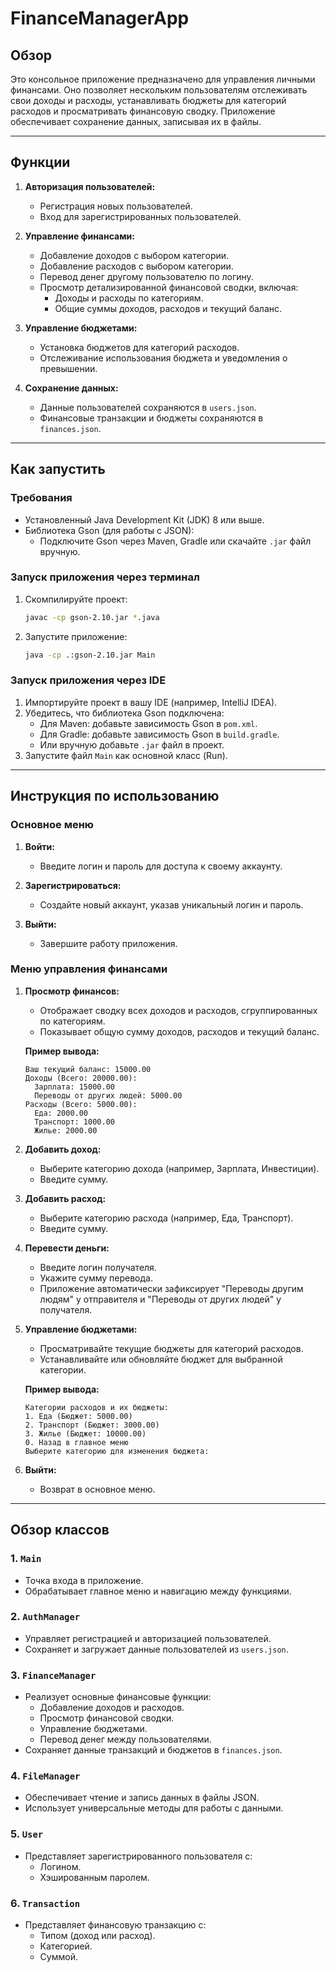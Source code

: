 # FinanceManagerApp

## **Обзор**
Это консольное приложение предназначено для управления личными финансами. Оно позволяет нескольким пользователям отслеживать свои доходы и расходы, устанавливать бюджеты для категорий расходов и просматривать финансовую сводку. Приложение обеспечивает сохранение данных, записывая их в файлы.

---

## **Функции**
1. **Авторизация пользователей:**
   - Регистрация новых пользователей.
   - Вход для зарегистрированных пользователей.

2. **Управление финансами:**
   - Добавление доходов с выбором категории.
   - Добавление расходов с выбором категории.
   - Перевод денег другому пользователю по логину.
   - Просмотр детализированной финансовой сводки, включая:
     - Доходы и расходы по категориям.
     - Общие суммы доходов, расходов и текущий баланс.

3. **Управление бюджетами:**
   - Установка бюджетов для категорий расходов.
   - Отслеживание использования бюджета и уведомления о превышении.

4. **Сохранение данных:**
   - Данные пользователей сохраняются в `users.json`.
   - Финансовые транзакции и бюджеты сохраняются в `finances.json`.

---

## **Как запустить**

### **Требования**
- Установленный Java Development Kit (JDK) 8 или выше.
- Библиотека Gson (для работы с JSON):
  - Подключите Gson через Maven, Gradle или скачайте `.jar` файл вручную.

### **Запуск приложения через терминал**
1. Скомпилируйте проект:
   ```bash
   javac -cp gson-2.10.jar *.java
   ```
2. Запустите приложение:
   ```bash
   java -cp .:gson-2.10.jar Main
   ```

### **Запуск приложения через IDE**
1. Импортируйте проект в вашу IDE (например, IntelliJ IDEA).
2. Убедитесь, что библиотека Gson подключена:
   - Для Maven: добавьте зависимость Gson в `pom.xml`.
   - Для Gradle: добавьте зависимость Gson в `build.gradle`.
   - Или вручную добавьте `.jar` файл в проект.
3. Запустите файл `Main` как основной класс (Run).

---

## **Инструкция по использованию**

### **Основное меню**
1. **Войти:**
   - Введите логин и пароль для доступа к своему аккаунту.

2. **Зарегистрироваться:**
   - Создайте новый аккаунт, указав уникальный логин и пароль.

3. **Выйти:**
   - Завершите работу приложения.

### **Меню управления финансами**
1. **Просмотр финансов:**
   - Отображает сводку всех доходов и расходов, сгруппированных по категориям.
   - Показывает общую сумму доходов, расходов и текущий баланс.
   
   **Пример вывода:**
   ```
   Ваш текущий баланс: 15000.00
   Доходы (Всего: 20000.00):
     Зарплата: 15000.00
     Переводы от других людей: 5000.00
   Расходы (Всего: 5000.00):
     Еда: 2000.00
     Транспорт: 1000.00
     Жилье: 2000.00
   ```

2. **Добавить доход:**
   - Выберите категорию дохода (например, Зарплата, Инвестиции).
   - Введите сумму.

3. **Добавить расход:**
   - Выберите категорию расхода (например, Еда, Транспорт).
   - Введите сумму.

4. **Перевести деньги:**
   - Введите логин получателя.
   - Укажите сумму перевода.
   - Приложение автоматически зафиксирует "Переводы другим людям" у отправителя и "Переводы от других людей" у получателя.

5. **Управление бюджетами:**
   - Просматривайте текущие бюджеты для категорий расходов.
   - Устанавливайте или обновляйте бюджет для выбранной категории.

   **Пример вывода:**
   ```
   Категории расходов и их бюджеты:
   1. Еда (Бюджет: 5000.00)
   2. Транспорт (Бюджет: 3000.00)
   3. Жилье (Бюджет: 10000.00)
   0. Назад в главное меню
   Выберите категорию для изменения бюджета: 
   ```

6. **Выйти:**
   - Возврат в основное меню.

---

## **Обзор классов**

### **1. `Main`**
- Точка входа в приложение.
- Обрабатывает главное меню и навигацию между функциями.

### **2. `AuthManager`**
- Управляет регистрацией и авторизацией пользователей.
- Сохраняет и загружает данные пользователей из `users.json`.

### **3. `FinanceManager`**
- Реализует основные финансовые функции:
  - Добавление доходов и расходов.
  - Просмотр финансовой сводки.
  - Управление бюджетами.
  - Перевод денег между пользователями.
- Сохраняет данные транзакций и бюджетов в `finances.json`.

### **4. `FileManager`**
- Обеспечивает чтение и запись данных в файлы JSON.
- Использует универсальные методы для работы с данными.

### **5. `User`**
- Представляет зарегистрированного пользователя с:
  - Логином.
  - Хэшированным паролем.

### **6. `Transaction`**
- Представляет финансовую транзакцию с:
  - Типом (доход или расход).
  - Категорией.
  - Суммой.


